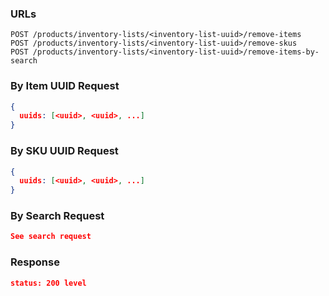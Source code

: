 ### URLs

```
POST /products/inventory-lists/<inventory-list-uuid>/remove-items
POST /products/inventory-lists/<inventory-list-uuid>/remove-skus
POST /products/inventory-lists/<inventory-list-uuid>/remove-items-by-search
```

### By Item UUID Request

```json
{
  uuids: [<uuid>, <uuid>, ...]
}
```

### By SKU UUID Request

```json
{
  uuids: [<uuid>, <uuid>, ...]
}
```

### By Search Request

```json
See search request
```

### Response

```json
status: 200 level
```
